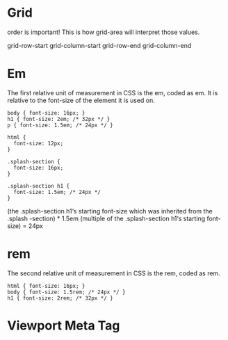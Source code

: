 # Grid

order is important! This is how grid-area will interpret those values.

grid-row-start
grid-column-start
grid-row-end
grid-column-end

# Em

The first relative unit of measurement in CSS is the em, coded as em. It is relative to the font-size of the element it is used on.

```
body { font-size: 16px; }
h1 { font-size: 2em; /* 32px */ }
p { font-size: 1.5em; /* 24px */ }
```

```
html {
  font-size: 12px;
}

.splash-section {
  font-size: 16px;
}

.splash-section h1 {
  font-size: 1.5em; /* 24px */
}
```

(the .splash-section h1‘s starting font-size which was inherited from the .splash -section) \* 1.5em (multiple of the .splash-section h1‘s starting font-size) = 24px

# rem

The second relative unit of measurement in CSS is the rem, coded as rem.

```
html { font-size: 16px; }
body { font-size: 1.5rem; /* 24px */ }
h1 { font-size: 2rem; /* 32px */ }
```

# Viewport Meta Tag
